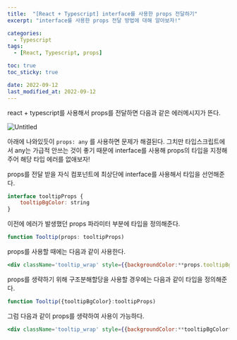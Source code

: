 ```yaml
---
title:  "[React + Typescript] interface를 사용한 props 전달하기"
excerpt: "interface를 사용한 props 전달 방법에 대해 알아보자!"

categories:
  - Typescript
tags:
  - [React, Typescript, props]

toc: true
toc_sticky: true

date: 2022-09-12
last_modified_at: 2022-09-12
---
```

react + typescript를 사용해서 props를 전달하면 다음과 같은 에러메시지가 뜬다.

![Untitled](https://s3.us-west-2.amazonaws.com/secure.notion-static.com/f72017f2-e8f8-49c1-8f18-3b255c67adb2/Untitled.png?X-Amz-Algorithm=AWS4-HMAC-SHA256&X-Amz-Content-Sha256=UNSIGNED-PAYLOAD&X-Amz-Credential=AKIAT73L2G45EIPT3X45%2F20220912%2Fus-west-2%2Fs3%2Faws4_request&X-Amz-Date=20220912T081142Z&X-Amz-Expires=86400&X-Amz-Signature=00b22709ca4cb3d6fc503509131c62464f5a4b4d664324ea234cc34c1214fb3b&X-Amz-SignedHeaders=host&response-content-disposition=filename%20%3D%22Untitled.png%22&x-id=GetObject)

아래에 나와있듯이 `props: any` 를 사용하면 문제가 해결된다.
그치만 타입스크립트에서 any는 가급적 안쓰는 것이 좋기 때문에 interface를 사용해 props의 타입을 지정해주어 해당 타입 에러를 없애보자!

props를 전달 받을 자식 컴포넌트에 최상단에 interface를 사용해서 타입을 선언해준다.

```jsx
interface tooltipProps {
    tooltipBgColor: string
}
```

이전에 에러가 발생했던 props 파라미터 부분에 타입을 정의해준다.

```jsx
function Tooltip(props: tooltipProps)
```

props를 사용할 때에는 다음과 같이 사용한다.

```jsx
<div className='tooltip_wrap' style={{backgroundColor:**props.tooltipBgColor**}}>
```

props를 생략하기 위해 구조분해할당을 사용할 경우에는 다음과 같이 타입을 정의해준다.

```jsx
function Tooltip({tooltipBgColor}:tooltipProps)
```

그럼 다음과 같이 props를 생략하여 사용이 가능하다.

```jsx
<div className='tooltip_wrap' style={{backgroundColor:**tooltipBgColor**}}>
```
